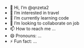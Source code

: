- 👋 Hi, I’m @qnzeta2
- 👀 I’m interested in travel
- 🌱 I’m currently learning code
- 💞️ I’m looking to collaborate on job
- 📫 How to reach me ...
- 😄 Pronouns: ...
- ⚡ Fun fact: ...

<!---
qnzeta2/qnzeta2 is a ✨ special ✨ repository because its `README.md` (this file) appears on your GitHub profile.
You can click the Preview link to take a look at your changes.
--->
